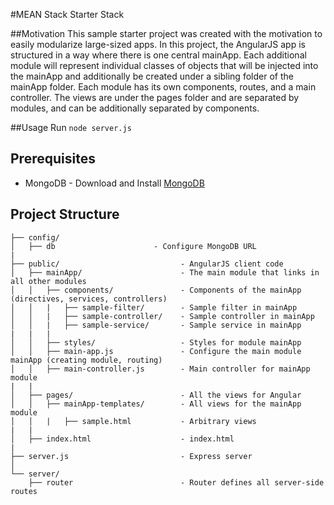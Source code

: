 #MEAN Stack Starter Stack

##Motivation
This sample starter project was created with the motivation to easily modularize large-sized apps. In this project, the AngularJS app is structured in a way where there is one central mainApp. Each additional module will represent individual classes of objects that will be injected into the mainApp and additionally be created under a sibling folder of the mainApp folder. Each module has its own components, routes, and a main controller. The views are under the pages folder and are separated by modules, and can be additionally separated by components.

##Usage
Run `node server.js`

## Prerequisites

* MongoDB - Download and Install [MongoDB](http://www.mongodb.org/downloads)

## Project Structure

    ├── config/
    │   ├── db                      - Configure MongoDB URL
    |
    ├── public/                           - AngularJS client code
    │   ├── mainApp/                      - The main module that links in all other modules
    │   │   ├── components/               - Components of the mainApp (directives, services, controllers)
    │   │   |   ├── sample-filter/        - Sample filter in mainApp
    │   │   |   ├── sample-controller/    - Sample controller in mainApp 
    │   │   |   ├── sample-service/       - Sample service in mainApp
    |   |   |
    │   │   ├── styles/                   - Styles for module mainApp
    │   │   ├── main-app.js               - Configure the main module mainApp (creating module, routing)
    │   │   ├── main-controller.js        - Main controller for mainApp module
    |   |
    │   ├── pages/                        - All the views for Angular
    │   │   ├── mainApp-templates/        - All views for the mainApp module
    │   │   |   ├── sample.html           - Arbitrary views
    |   |
    │   ├── index.html                    - index.html
    |
    ├── server.js                         - Express server
    │
    └── server/
        ├── router                        - Router defines all server-side routes
